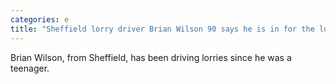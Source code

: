 ```yaml
---
categories: e
title: "Sheffield lorry driver Brian Wilson 90 says he is in for the long haul"
---
```

Brian Wilson, from Sheffield, has been driving lorries since he was a teenager.
